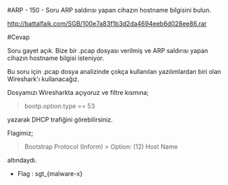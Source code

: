 #ARP - 150 - Soru
ARP saldırısı yapan cihazın hostname bilgisini bulun.

http://battalfaik.com/SGB/100e7a83f1b3d2da4694eeb6d028ee86.rar

#Cevap

Soru gayet açık. Bize bir .pcap dosyası verilmiş ve ARP saldırısı yapan cihazın hostname bilgisi isteniyor.

Bu soru için .pcap dosya analizinde çokça kullanılan yazılımlardan biri olan Wireshark'ı kullanacağız.

Dosyamızı Wiresharkta açıyoruz ve filtre kısmına;

> bootp.option.type == 53

yazarak DHCP trafiğini görebilirsiniz.

Flagimiz;
> Bootstrap Protocol (Inform) > Option: (12) Host Name

altındaydı.

* Flag : sgt_{malware-x}
